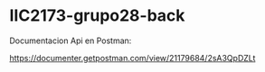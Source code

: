 # IIC2173-grupo28-back

Documentacion Api en Postman:

https://documenter.getpostman.com/view/21179684/2sA3QpDZLt
